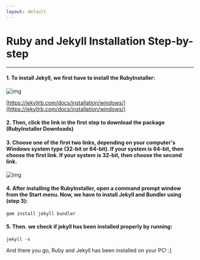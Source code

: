 ```yaml
---
layout: default
---
```


# Ruby and Jekyll Installation Step-by-step
----

#### 1. To install Jekyll, we first have to install the RubyInstaller:

![img](https://raw.githubusercontent.com/UI-FASILKOM-OS/extra182/master/SandBox/nardienapratama/img/installjekyll.JPG)

[https://jekyllrb.com/docs/installation/windows/](https://jekyllrb.com/docs/installation/windows/)

#### 2. Then, click the link in the first step to download the package (RubyInstaller Downloads)

#### 3. Choose one of the first two links, depending on your computer's Windows system type (32-bit or 64-bit). If your system is 64-bit, then choose the first link. If your system is 32-bit, then choose the second link.

![img](https://raw.githubusercontent.com/UI-FASILKOM-OS/extra182/master/SandBox/nardienapratama/img/rubyinstaller.png)

#### 4. After installing the RubyInstaller, open a command prompt window from the Start menu. Now, we have to install Jekyll and Bundler using (step 3):

```
gem install jekyll bundler
```

#### 5. Then. we check if jekyll has been installed properly by running:

```
jekyll -v
```

And there you go, Ruby and Jekyll has been installed on your PC! :]
